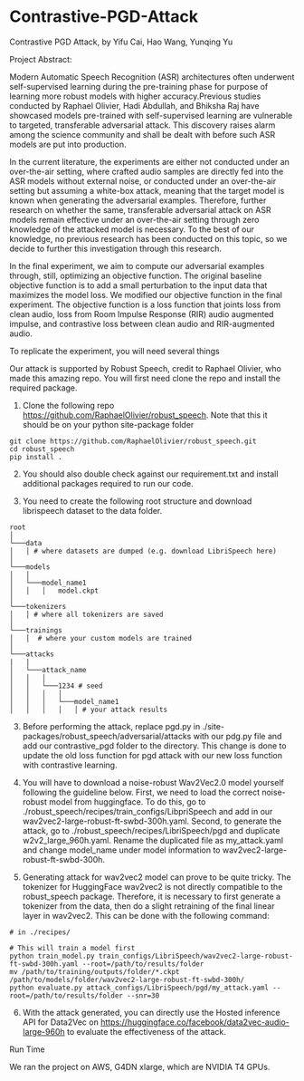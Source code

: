 # Contrastive-PGD-Attack
Contrastive PGD Attack, by Yifu Cai, Hao Wang, Yunqing Yu

Project Abstract: 

Modern Automatic Speech Recognition (ASR) architectures often underwent self-supervised learning during the pre-training phase for purpose of learning more robust models with higher accuracy.Previous studies conducted by Raphael Olivier, Hadi Abdullah, and Bhiksha Raj have showcased models pre-trained with self-supervised learning are vulnerable to targeted, transferable adversarial attack. This discovery raises alarm among the science community and shall be dealt with before such ASR models are put into production.

In the current literature, the experiments are either not conducted under an over-the-air setting, where crafted audio samples are directly fed into the ASR models without external noise, or conducted under an over-the-air setting but assuming a white-box attack, meaning that the target model is known when generating the adversarial examples. Therefore, further research on whether the same, transferable adversarial attack on ASR models remain effective under an over-the-air setting through zero knowledge of the attacked model is necessary. To the best of our knowledge, no previous research has been conducted on this topic, so we decide to further this investigation through this research.

In the final experiment, we aim to compute our adversarial examples through, still, optimizing an objective function. The original baseline objective function is to add a small perturbation to the input data that maximizes the model loss. We modified our objective function in the final experiment. The objective function is a loss function that joints loss from clean audio, loss from Room Impulse Response (RIR) audio augmented impulse, and contrastive loss between clean audio and RIR-augmented audio.

To replicate the experiment, you will need several things 

Our attack is supported by Robust Speech, credit to Raphael Olivier, who made this amazing repo. You will first need clone the repo and install the required package. 

1. Clone the following repo https://github.com/RaphaelOlivier/robust_speech. Note that this it should be on your python site-package folder
```
git clone https://github.com/RaphaelOlivier/robust_speech.git
cd robust_speech
pip install .
```

2. You should also double check against our requirement.txt and install additional packages required to run our code.

3. You need to create the following root structure and download librispeech dataset to the data folder.
```
root
│
└───data
│   │ # where datasets are dumped (e.g. download LibriSpeech here)
│
└───models
│   │
│   └───model_name1
│   │   │   model.ckpt
│   
└───tokenizers   
│   │ # where all tokenizers are saved
│   
└───trainings
│   │  # where your custom models are trained
│  
└───attacks
|   |
│   └───attack_name
│   │   │
│   │   └───1234 # seed
│   │   │   │
│   │   │   └───model_name1
│   │   │   │   │ # your attack results
```

3. Before performing the attack, replace pgd.py in ./site-packages/robust_speech/adversarial/attacks with our pdg.py file and add our contrastive_pgd folder to the directory. This change is done to update the old loss function for pgd attack with our new loss function with contrastive learning.

4. You will have to download a noise-robust Wav2Vec2.0 model yourself following the guideline below. First, we need to load the correct noise-robust model from huggingface. To do this, go to ./robust_speech/recipes/train_configs/LibpriSpeech and add in our wav2vec2-large-robust-ft-swbd-300h.yaml. Second, to generate the attack, go to ./robust_speech/recipes/LibriSpeech/pgd and duplicate w2v2_large_960h.yaml. Rename the duplicated file as my_attack.yaml and change model_name under model information to wav2vec2-large-robust-ft-swbd-300h.

5. Generating attack for wav2vec2 model can prove to be quite tricky. The tokenizer for HuggingFace wav2vec2 is not directly compatible to the robust_speech package. Therefore, it is necessary to first generate a tokenizer from the data, then do a slight retraining of the final linear layer in wav2vec2. This can be done with the following command: 
```
# in ./recipes/

# This will train a model first
python train_model.py train_configs/LibriSpeech/wav2vec2-large-robust-ft-swbd-300h.yaml --root=/path/to/results/folder
mv /path/to/training/outputs/folder/*.ckpt /path/to/models/folder/wav2vec2-large-robust-ft-swbd-300h/
python evaluate.py attack_configs/LibriSpeech/pgd/my_attack.yaml --root=/path/to/results/folder --snr=30
```

6. With the attack generated, you can directly use the Hosted inference API for Data2Vec on https://huggingface.co/facebook/data2vec-audio-large-960h to evaluate the effectiveness of the attack.

Run Time

We ran the project on AWS, G4DN xlarge, which are NVIDIA T4 GPUs. 
